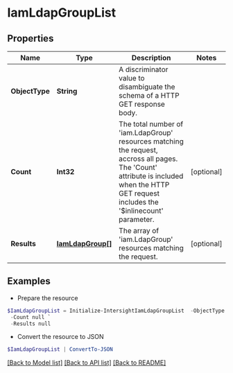 # IamLdapGroupList
## Properties

Name | Type | Description | Notes
------------ | ------------- | ------------- | -------------
**ObjectType** | **String** | A discriminator value to disambiguate the schema of a HTTP GET response body. | 
**Count** | **Int32** | The total number of &#39;iam.LdapGroup&#39; resources matching the request, accross all pages. The &#39;Count&#39; attribute is included when the HTTP GET request includes the &#39;$inlinecount&#39; parameter. | [optional] 
**Results** | [**IamLdapGroup[]**](IamLdapGroup.md) | The array of &#39;iam.LdapGroup&#39; resources matching the request. | [optional] 

## Examples

- Prepare the resource
```powershell
$IamLdapGroupList = Initialize-IntersightIamLdapGroupList  -ObjectType null `
 -Count null `
 -Results null
```

- Convert the resource to JSON
```powershell
$IamLdapGroupList | ConvertTo-JSON
```

[[Back to Model list]](../README.md#documentation-for-models) [[Back to API list]](../README.md#documentation-for-api-endpoints) [[Back to README]](../README.md)


